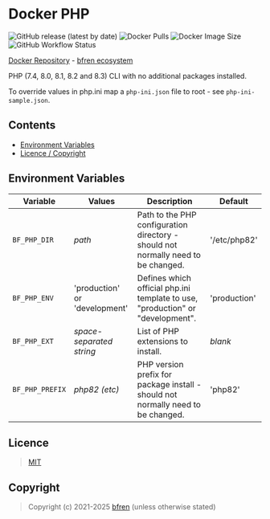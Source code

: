 # Docker PHP

![GitHub release (latest by date)](https://img.shields.io/github/v/release/bfren/docker-php) ![Docker Pulls](https://img.shields.io/endpoint?url=https%3A%2F%2Fbfren.dev%2Fdocker%2Fpulls%2Fphp) ![Docker Image Size](https://img.shields.io/endpoint?url=https%3A%2F%2Fbfren.dev%2Fdocker%2Fsize%2Fphp) ![GitHub Workflow Status](https://img.shields.io/github/actions/workflow/status/bfren/docker-php/dev.yml?branch=main)

[Docker Repository](https://hub.docker.com/r/bfren/php) - [bfren ecosystem](https://github.com/bfren/docker)

PHP (7.4, 8.0, 8.1, 8.2 and 8.3) CLI with no additional packages installed.

To override values in php.ini map a `php-ini.json` file to root - see `php-ini-sample.json`.

## Contents

* [Environment Variables](#environment-variables)
* [Licence / Copyright](#licence)

## Environment Variables

| Variable          | Values                        | Description                                                                       | Default       |
| ----------------- | ----------------------------- | --------------------------------------------------------------------------------- | ------------- |
| `BF_PHP_DIR`      | *path*                        | Path to the PHP configuration directory - should not normally need to be changed. | '/etc/php82'  |
| `BF_PHP_ENV`      | 'production' or 'development' | Defines which official php.ini template to use, "production" or "development".    | 'production'  |
| `BF_PHP_EXT`      | *space-separated string*      | List of PHP extensions to install.                                                | *blank*       |
| `BF_PHP_PREFIX`   | *php82 (etc)*                 | PHP version prefix for package install - should not normally need to be changed.  | 'php82'       |

## Licence

> [MIT](https://mit.bfren.dev/2021)

## Copyright

> Copyright (c) 2021-2025 [bfren](https://bfren.dev) (unless otherwise stated)
